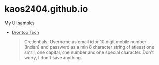 # kaos2404.github.io
My UI samples

- [Brontoo Tech](https://kaos2404.github.io/brontoo/)
    >Credentials: Username as email id or 10 digit mobile number (Indian) and password as a min 8 character string of atleast one small, one capital, one number and one special character. Don't worry, I don't save anything.
